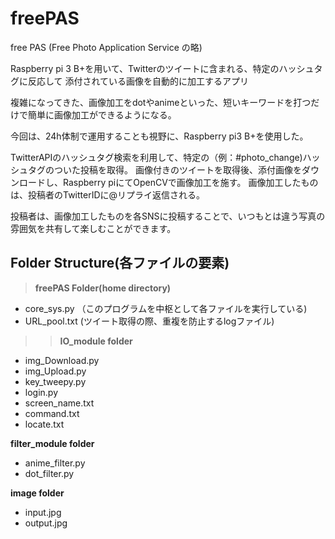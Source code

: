 # freePAS
free PAS (Free Photo Application Service の略)

Raspberry pi 3 B+を用いて、Twitterのツイートに含まれる、特定のハッシュタグに反応して
添付されている画像を自動的に加工するアプリ

複雑になってきた、画像加工をdotやanimeといった、短いキーワードを打つだけで簡単に画像加工ができるようになる。

今回は、24h体制で運用することも視野に、Raspberry pi3 B+を使用した。

TwitterAPIのハッシュタグ検索を利用して、特定の（例：#photo_change)ハッシュタグのついた投稿を取得。
画像付きのツイートを取得後、添付画像をダウンロードし、Raspberry piにてOpenCVで画像加工を施す。
画像加工したものは、投稿者のTwitterIDに@リプライ返信される。

投稿者は、画像加工したものを各SNSに投稿することで、いつもとは違う写真の雰囲気を共有して楽しむことができます。

## Folder Structure(各ファイルの要素)

> **freePAS Folder(home directory)**
 * core_sys.py （このプログラムを中枢として各ファイルを実行している)
 * URL_pool.txt (ツイート取得の際、重複を防止するlogファイル) 

>> **IO_module folder**
   *	img_Download.py    
   *	img_Upload.py  
   *	key_tweepy.py
   *	login.py
   *	screen_name.txt
   *	command.txt
   *	locate.txt

**filter_module folder**
   *	anime_filter.py
   *	dot_filter.py
  
**image folder**
   *	input.jpg
   *	output.jpg
>>
>
